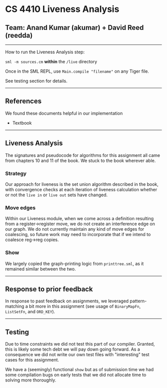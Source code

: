 # CS 4410 Liveness Analysis
## Team: Anand Kumar (akumar) + David Reed (reedda)

---
How to run the Liveness Analysis step:

`sml -m sources.cm` **within** the `/live` directory

Once in the SML REPL, use `Main.compile "filename"` on any Tiger file.

See testing section for details.

---

## References

We found these documents helpful in our implementation
* Textbook

---

## Liveness Analysis

The signatures and pseudocode for algorithms for this assignment all came from
chapters 10 and 11 of the book. We stuck to the book wherever able.

### Strategy

Our approach for liveness is the set union algorithm described in the book, with
convergence checks at each iteration of liveness calculation whether or not the
`live in` or `live out` sets have changed.

### Move edges

Within our Liveness module, when we come across a definition resulting from a
register->register move, we do not create an interference edge on our graph.
We do not currently maintain any kind of move edges for coalescing, so future
work may need to incorporate that if we intend to coalesce reg->reg copies.

### Show

We largely copied the graph-printing logic from `printtree.sml`, as it remained
similar between the two.

---

## Response to prior feedback

In response to past feedback on assignments, we leveraged pattern-matching a bit
more in this assignment (see usage of `BinaryMapFn`, `ListSetFn`, and `ORD_KEY`).

---

## Testing

Due to time constraints we did not test this part of our compiler. Granted, this
is likely some tech debt we will pay down going forward. As a consequence we did
not write our own test files with "interesting" test cases for this assignment.

We have a (seemingly) functional `show` but as of submission time we had some
compilation bugs on early tests that we did not allocate time to solving more
thoroughly.
